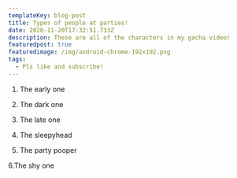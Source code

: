 ```yaml
---
templateKey: blog-post
title: Types of people at parties!
date: 2020-11-20T17:32:51.733Z
description: These are all of the characters in my gacha video!
featuredpost: true
featuredimage: /img/android-chrome-192x192.png
tags:
  - Pls like and subscribe!
---
```

1. The early one

2. The dark one 

3. The late one

4. The sleepyhead

5. The party pooper

6.The shy one
